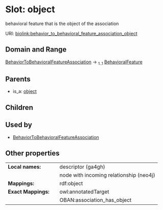 
# Slot: object


behavioral feature that is the object of the association

URI: [biolink:behavior_to_behavioral_feature_association_object](https://w3id.org/biolink/vocab/behavior_to_behavioral_feature_association_object)


## Domain and Range

[BehaviorToBehavioralFeatureAssociation](BehaviorToBehavioralFeatureAssociation.md) &#8594;  <sub>1..1</sub> [BehavioralFeature](BehavioralFeature.md)

## Parents

 *  is_a: [object](object.md)

## Children


## Used by

 * [BehaviorToBehavioralFeatureAssociation](BehaviorToBehavioralFeatureAssociation.md)

## Other properties

|  |  |  |
| --- | --- | --- |
| **Local names:** | | descriptor (ga4gh) |
|  | | node with incoming relationship (neo4j) |
| **Mappings:** | | rdf:object |
| **Exact Mappings:** | | owl:annotatedTarget |
|  | | OBAN:association_has_object |

